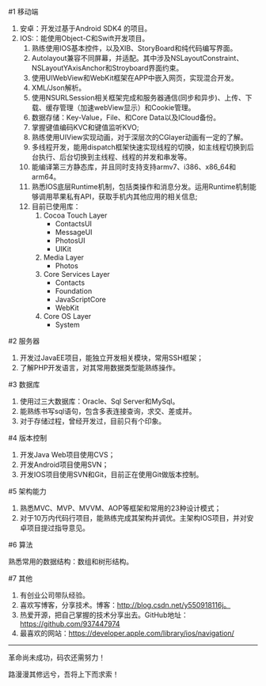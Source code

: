 #1 移动端
1. 安卓：开发过基于Android SDK4 的项目。
2. IOS:：能使用Object-C和Swift开发项目。
    1. 熟练使用IOS基本控件，以及XIB、StoryBoard和纯代码编写界面。
    2. Autolayout兼容不同屏幕，并适配。其中涉及NSLayoutConstraint、NSLayoutYAxisAnchor和Stroyboard界面约束。
    3. 使用UIWebView和WebKit框架在APP中嵌入网页，实现混合开发。
    4. XML/Json解析。
    5. 使用NSURLSession相关框架完成和服务器通信(同步和异步)、上传、下载、缓存管理（加速webView显示）和Cookie管理。
    6. 数据存储：Key-Value，File、和Core Data以及ICloud备份。
    7. 掌握键值编码KVC和键值监听KVO;
    8. 熟练使用UIView实现动画，对于深层次的CGlayer动画有一定的了解。
    9. 多线程开发，能用dispatch框架快速实现线程的切换，如主线程切换到后台执行、后台切换到主线程、线程的并发和串发等。
    10. 能编译第三方静态库，并且同时支持支持armv7、i386、x86_64和arm64。
    11. 熟悉IOS底层Runtime机制，包括类操作和消息分发。运用Runtime机制能够调用苹果私有API，获取手机内其他应用的相关信息; 
    12. 目前已使用库：
        1. Cocoa Touch Layer
            - ContactsUI
            - MessageUI
            - PhotosUI
            - UIKit
        2. Media Layer
            - Photos
        3. Core Services Layer
            - Contacts
            - Foundation
            - JavaScriptCore
            - WebKit
        4. Core OS Layer
            - System

#2 服务器

1. 开发过JavaEE项目，能独立开发相关模块，常用SSH框架；
2. 了解PHP开发语言，对其常用数据类型能熟练操作。

#3 数据库

1. 使用过三大数据库：Oracle、Sql Server和MySql。
2. 能熟练书写sql语句，包含多表连接查询，求交、差或并。
3. 对于存储过程，曾经开发过，目前只有个印象。

#4 版本控制

1. 开发Java Web项目使用CVS；
2. 开发Android项目使用SVN；
3. 开发IOS项目使用SVN和Git，目前正在使用Git做版本控制。

#5 架构能力

1. 熟悉MVC、MVP、MVVM、AOP等框架和常用的23种设计模式；
2. 对于10万内代码行项目，能熟练完成其架构并调优。主架构IOS项目，并对安卓项目提过指导意见。

#6 算法

熟悉常用的数据结构：数组和树形结构。

#7 其他

1. 有创业公司带队经验。
2. 喜欢写博客，分享技术。博客：http://blog.csdn.net/y550918116j。
3. 热爱开源，把自己掌握的技术分享出去。GitHub地址：https://github.com/937447974
4. 最喜欢的网站：https://developer.apple.com/library/ios/navigation/

----------

革命尚未成功，码农还需努力！

路漫漫其修远兮，吾将上下而求索！
